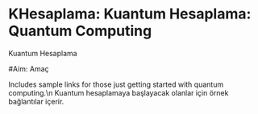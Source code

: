 # KHesaplama: Kuantum Hesaplama: Quantum Computing
Kuantum Hesaplama

#Aim: Amaç

Includes sample links for those just getting started with quantum computing.\n
Kuantum hesaplamaya başlayacak olanlar için örnek bağlantılar içerir.

